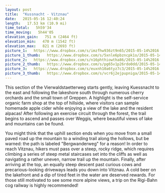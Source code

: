 ```yaml
---
layout: post
title:  "Kussnacht - Vitznau"
date:   2015-05-16 12:40:24
length:   17.53 km (10.9 mi)
time_total:   5h59'34
time_moving:   5h44'05
elevation_gain:   751 m (2464 ft)
elevation_min:   470 m (1542 ft)
elevation_max:   821 m (2693 ft)
picture_1:   https://www.dropbox.com/s/imzfhw936zt9n65/2015-05-14%2016.02.53.jpg?dl=1
picture_1_thumb:   https://www.dropbox.com/s/5xnle6pbzncpk1o/2015-05-14%2016.02.53-thumb.jpg?dl=1
picture_2:   https://www.dropbox.com/s/n16phthiowtha86/2015-05-14%2016.03.05.jpg?dl=1
picture_2_thumb:   https://www.dropbox.com/s/pg65v1p26rdo0dd/2015-05-14%2016.03.05-thumb.jpg?dl=1
picture_3:   https://www.dropbox.com/s/euxnh10a6tyz7c3/2015-05-14%2016.13.08.jpg?dl=1
picture_3_thumb:   https://www.dropbox.com/s/vcr6j2ejpupniga/2015-05-14%2016.13.08-thumb.jpg?dl=1
---
```

This section of the Vierwaldstaetterweg starts gently, leaving Kuessnacht to the east and following the lakeshore south through numerous cherry orchards and the small town of Greppen. A highlight is the self-service organic farm shop at the top of hillside, where visitors can sample homemade apple cider while enjoying a view of the lake and the resident alpacas! After following an exercise circuit through the forest, the trail begins to ascend and passes over Weggis, where beautiful views of lake and mountains can be found.

You might think that the uphill section ends when you move from a small paved road up the mountain to a winding trail along the hollows, but be warned: the path is labeled "Bergwanderweg" for a reason! In order to reach Vitznau, hikers must pass over a steep, rocky ridge, which requires climbing a series of steep metal staircases set into the cliffs as well as navigating a rather uneven, narrow trail up the mountain. Finally, after arriving at the top, an equally steep descent past curious cows and precarious-looking driveways leads you down into Vitznau. A cold beer on the lakefront and a dip of tired feet in the water are deserved rewards. For those still motivated to see some more alpine views, a trip on the Rigi-Bahn cog railway is highly recommended!
